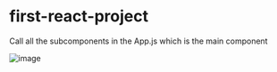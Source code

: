 # first-react-project

Call all the subcomponents in the App.js which is the main component

![image](https://github.com/iren-salazar/first-react-project/assets/93907053/d62a2183-f6d7-4a40-8079-735c8f52b935)

